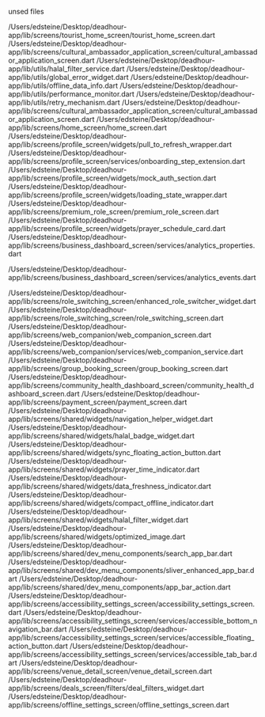unsed files

/Users/edsteine/Desktop/deadhour-app/lib/screens/tourist_home_screen/tourist_home_screen.dart
/Users/edsteine/Desktop/deadhour-app/lib/screens/cultural_ambassador_application_screen/cultural_ambassador_application_screen.dart
/Users/edsteine/Desktop/deadhour-app/lib/utils/halal_filter_service.dart
/Users/edsteine/Desktop/deadhour-app/lib/utils/global_error_widget.dart
/Users/edsteine/Desktop/deadhour-app/lib/utils/offline_data_info.dart
/Users/edsteine/Desktop/deadhour-app/lib/utils/performance_monitor.dart
/Users/edsteine/Desktop/deadhour-app/lib/utils/retry_mechanism.dart
/Users/edsteine/Desktop/deadhour-app/lib/screens/cultural_ambassador_application_screen/cultural_ambassador_application_screen.dart
/Users/edsteine/Desktop/deadhour-app/lib/screens/home_screen/home_screen.dart
/Users/edsteine/Desktop/deadhour-app/lib/screens/profile_screen/widgets/pull_to_refresh_wrapper.dart
/Users/edsteine/Desktop/deadhour-app/lib/screens/profile_screen/services/onboarding_step_extension.dart
/Users/edsteine/Desktop/deadhour-app/lib/screens/profile_screen/widgets/mock_auth_section.dart
/Users/edsteine/Desktop/deadhour-app/lib/screens/profile_screen/widgets/loading_state_wrapper.dart
/Users/edsteine/Desktop/deadhour-app/lib/screens/premium_role_screen/premium_role_screen.dart
/Users/edsteine/Desktop/deadhour-app/lib/screens/profile_screen/widgets/prayer_schedule_card.dart
/Users/edsteine/Desktop/deadhour-app/lib/screens/business_dashboard_screen/services/analytics_properties.dart

/Users/edsteine/Desktop/deadhour-app/lib/screens/business_dashboard_screen/services/analytics_events.dart

/Users/edsteine/Desktop/deadhour-app/lib/screens/role_switching_screen/enhanced_role_switcher_widget.dart
/Users/edsteine/Desktop/deadhour-app/lib/screens/role_switching_screen/role_switching_screen.dart
/Users/edsteine/Desktop/deadhour-app/lib/screens/web_companion/web_companion_screen.dart
/Users/edsteine/Desktop/deadhour-app/lib/screens/web_companion/services/web_companion_service.dart
/Users/edsteine/Desktop/deadhour-app/lib/screens/group_booking_screen/group_booking_screen.dart
/Users/edsteine/Desktop/deadhour-app/lib/screens/community_health_dashboard_screen/community_health_dashboard_screen.dart
/Users/edsteine/Desktop/deadhour-app/lib/screens/payment_screen/payment_screen.dart
/Users/edsteine/Desktop/deadhour-app/lib/screens/shared/widgets/navigation_helper_widget.dart
/Users/edsteine/Desktop/deadhour-app/lib/screens/shared/widgets/halal_badge_widget.dart
/Users/edsteine/Desktop/deadhour-app/lib/screens/shared/widgets/sync_floating_action_button.dart
/Users/edsteine/Desktop/deadhour-app/lib/screens/shared/widgets/prayer_time_indicator.dart
/Users/edsteine/Desktop/deadhour-app/lib/screens/shared/widgets/data_freshness_indicator.dart
/Users/edsteine/Desktop/deadhour-app/lib/screens/shared/widgets/compact_offline_indicator.dart
/Users/edsteine/Desktop/deadhour-app/lib/screens/shared/widgets/halal_filter_widget.dart
/Users/edsteine/Desktop/deadhour-app/lib/screens/shared/widgets/optimized_image.dart
/Users/edsteine/Desktop/deadhour-app/lib/screens/shared/dev_menu_components/search_app_bar.dart
/Users/edsteine/Desktop/deadhour-app/lib/screens/shared/dev_menu_components/sliver_enhanced_app_bar.dart
/Users/edsteine/Desktop/deadhour-app/lib/screens/shared/dev_menu_components/app_bar_action.dart
/Users/edsteine/Desktop/deadhour-app/lib/screens/accessibility_settings_screen/accessibility_settings_screen.dart
/Users/edsteine/Desktop/deadhour-app/lib/screens/accessibility_settings_screen/services/accessible_bottom_navigation_bar.dart
/Users/edsteine/Desktop/deadhour-app/lib/screens/accessibility_settings_screen/services/accessible_floating_action_button.dart
/Users/edsteine/Desktop/deadhour-app/lib/screens/accessibility_settings_screen/services/accessible_tab_bar.dart
/Users/edsteine/Desktop/deadhour-app/lib/screens/venue_detail_screen/venue_detail_screen.dart
/Users/edsteine/Desktop/deadhour-app/lib/screens/deals_screen/filters/deal_filters_widget.dart
/Users/edsteine/Desktop/deadhour-app/lib/screens/offline_settings_screen/offline_settings_screen.dart